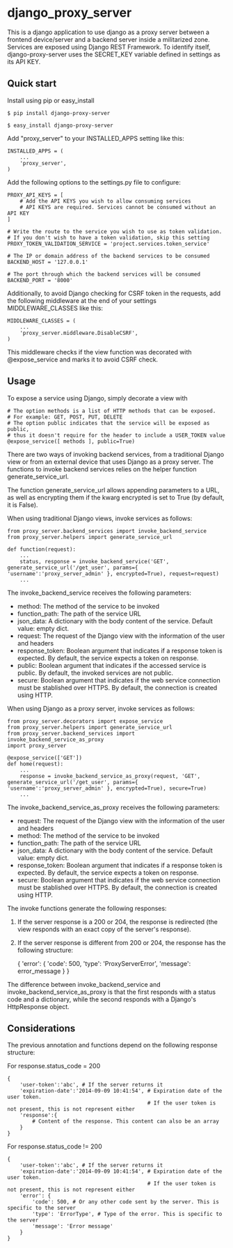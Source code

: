 django_proxy_server
===================
This is a django application to use django as a proxy server between a frontend device/server and a backend server inside a militarized zone. Services are exposed using Django REST Framework. To identify itself, django-proxy-server uses the SECRET_KEY variable defined in settings as its API KEY.

Quick start
-----------
Install using pip or easy_install

    $ pip install django-proxy-server

    $ easy_install django-proxy-server

Add "proxy_server" to your INSTALLED_APPS setting like this:

    INSTALLED_APPS = (
        ...
        'proxy_server',
    )

Add the following options to the settings.py file to configure:

    PROXY_API_KEYS = [
        # Add the API KEYS you wish to allow consuming services
        # API KEYS are required. Services cannot be consumed without an API KEY
    ]

    # Write the route to the service you wish to use as token validation.
    # If you don't wish to have a token validation, skip this setting
    PROXY_TOKEN_VALIDATION_SERVICE = 'project.services.token_service'

    # The IP or domain address of the backend services to be consumed
    BACKEND_HOST = '127.0.0.1'

    # The port through which the backend services will be consumed
    BACKEND_PORT = '8000'

Additionally, to avoid Django checking for CSRF token in the requests, add the following middleware at the end of your settings MIDDLEWARE_CLASSES like this:

    MIDDLEWARE_CLASSES = (
        ...
        'proxy_server.middleware.DisableCSRF',
    )

This middleware checks if the view function was decorated with @expose_service and marks it to avoid CSRF check.

Usage
-----------
To expose a service using Django, simply decorate a view with

    # The option methods is a list of HTTP methods that can be exposed.
    # For example: GET, POST, PUT, DELETE
    # The option public indicates that the service will be exposed as public,
    # thus it doesn't require for the header to include a USER_TOKEN value
    @expose_service([ methods ], public=True)

There are two ways of invoking backend services, from a traditional Django view or from an external device that uses Django as a proxy server. The functions to invoke backend services relies on the helper function generate_service_url.

The function generate_service_url allows appending parameters to a URL, as well as encrypting them if the kwarg encrypted is set to True (by default, it is False).

When using traditional Django views, invoke services as follows:

    from proxy_server.backend_services import invoke_backend_service
    from proxy_server.helpers import generate_service_url

    def function(request):
        ...
        status, response = invoke_backend_service('GET', generate_service_url('/get_user', params={ 'username':'proxy_server_admin' }, encrypted=True), request=request)
        ...

The invoke_backend_service receives the following parameters:
* method: The method of the service to be invoked
* function_path: The path of the service URL
* json_data: A dictionary with the body content of the service. Default value: empty dict.
* request: The request of the Django view with the information of the user and headers
* response_token: Boolean argument that indicates if a response token is expected. By default, the service expects a token on response.
* public: Boolean argument that indicates if the accessed service is public. By default, the invoked services are not public.
* secure: Boolean argument that indicates if the web service connection must be stablished over HTTPS. By default, the connection is created using HTTP.

When using Django as a proxy server, invoke services as follows:

    from proxy_server.decorators import expose_service
    from proxy_server.helpers import generate_service_url
    from proxy_server.backend_services import invoke_backend_service_as_proxy
    import proxy_server

    @expose_service(['GET'])
    def home(request):
        ...
        response = invoke_backend_service_as_proxy(request, 'GET', generate_service_url('/get_user', params={ 'username':'proxy_server_admin' }, encrypted=True), secure=True)
        ...

The invoke_backend_service_as_proxy receives the following parameters:
* request: The request of the Django view with the information of the user and headers
* method: The method of the service to be invoked
* function_path: The path of the service URL
* json_data: A dictionary with the body content of the service. Default value: empty dict.
* response_token: Boolean argument that indicates if a response token is expected. By default, the service expects a token on response.
* secure: Boolean argument that indicates if the web service connection must be stablished over HTTPS. By default, the connection is created using HTTP.

The invoke functions generate the following responses:

1. If the server response is a 200 or 204, the response is redirected (the view responds with an exact copy of the server's response).
2. If the server response is different from 200 or 204, the response has the following structure:

    {
        'error': {
            'code': 500,
            'type': 'ProxyServerError',
            'message': error_message
        }
    }
    
The difference between invoke_backend_service and invoke_backend_service_as_proxy is that the first responds with a status code and a dictionary, while the second responds with a Django's HttpResponse object.

Considerations
--------------
The previous annotation and functions depend on the following response structure:

For response.status_code = 200

    {
        'user-token':'abc', # If the server returns it
        'expiration-date':'2014-09-09 10:41:54', # Expiration date of the user token.
                                                 # If the user token is not present, this is not represent either
        'response':{
            # Content of the response. This content can also be an array
        }
    }

For response.status_code != 200

    {
        'user-token':'abc', # If the server returns it
        'expiration-date':'2014-09-09 10:41:54', # Expiration date of the user token.
                                                 # If the user token is not present, this is not represent either
        'error': {
            'code': 500, # Or any other code sent by the server. This is specific to the server
            'type': 'ErrorType', # Type of the error. This is specific to the server
            'message': 'Error message'
        }
    }
